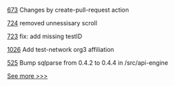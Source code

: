 
[673](https://github.com/hyperledger/aries-agent-test-harness/pull/673) Changes by create-pull-request action

[724](https://github.com/hyperledger/aries-mobile-agent-react-native/pull/724) removed unnessisary scroll

[723](https://github.com/hyperledger/aries-mobile-agent-react-native/pull/723) fix: add missing testID

[1026](https://github.com/hyperledger/fabric-samples/pull/1026) Add test-network org3 affiliation

[525](https://github.com/hyperledger/cello/pull/525) Bump sqlparse from 0.4.2 to 0.4.4 in /src/api-engine


[See more >>>](https://start-here.hyperledger.org/pull-requests)
